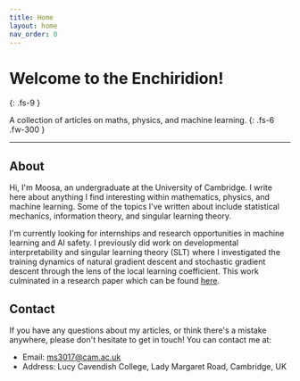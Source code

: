 ```yaml
---
title: Home
layout: home
nav_order: 0
---
```


# Welcome to the Enchiridion!
{: .fs-9 }

A collection of articles on maths, physics, and machine learning.
{: .fs-6 .fw-300 }

---

## About

Hi, I'm Moosa, an undergraduate at the University of Cambridge. I write here about anything I find interesting within mathematics, physics, and machine learning. Some of the topics I've written about include statistical mechanics, information theory, and singular learning theory.

I'm currently looking for internships and research opportunities in machine learning and AI safety. I previously did work on developmental interpretability and singular learning theory (SLT) where I investigated the training dynamics of natural gradient descent and stochastic gradient descent through the lens of the local learning coefficient. This work culminated in a research paper which can be found [here](https://arxiv.org/abs/2409.04913).

## Contact

If you have any questions about my articles, or think there's a mistake anywhere, please don't hesitate to get in touch! You can contact me at:

- Email: [ms3017@cam.ac.uk](emailto:ms3017@cam.ac.uk)
- Address: Lucy Cavendish College, Lady Margaret Road, Cambridge, UK
